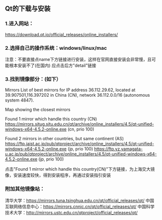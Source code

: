 ## Qt的下载与安装

### 1.进入网站：
https://download.qt.io/official_releases/online_installers/

### 2.选择自己的操作系统：windows/linux/mac
注意：不要直接点name下方链接进行安装，这样在官网直接安装会非常慢，且可能根本安装不了(在国内)
应点击后方"detail"链接

### 3.找到镜像部分：(如下）
Mirrors
List of best mirrors for IP address 36.112.29.62, located at 39.907501,116.397202 in China (CN), network 36.112.0.0/16 (autonomous system 4847).

Map showing the closest mirrors

Found 1 mirror which handle this country (CN)
https://mirrors.sjtug.sjtu.edu.cn/qt/archive/online_installers/4.5/qt-unified-windows-x64-4.5.2-online.exe (cn, prio 100)

Found 2 mirrors in other countries, but same continent (AS)
https://ftp.jaist.ac.jp/pub/qtproject/archive/online_installers/4.5/qt-unified-windows-x64-4.5.2-online.exe (jp, prio 100)
https://ftp.yz.yamagata-u.ac.jp/pub/qtproject/archive/online_installers/4.5/qt-unified-windows-x64-4.5.2-online.exe (jp, prio 100)

点击"Found 1 mirror which handle this country(CN)"下方链接，为上海交大镜像，安装速度较快，得到安装程序，再通过安装指引安装

### 附加其他镜像站：
清华大学：https://mirrors.tuna.tsinghua.edu.cn/qt/official_releases/qt/
中国互联网络信息中心：https://mirrors.cnnic.cn/qt/official_releases/qt/
中国科学技术大学：http://mirrors.ustc.edu.cn/qtproject/official_releases/qt/

